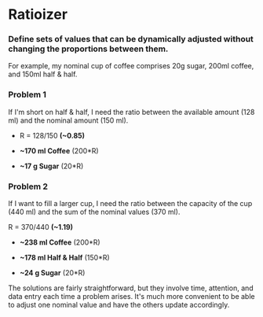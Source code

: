 # Ratioizer

### Define sets of values that can be dynamically adjusted without changing the proportions between them.

For example, my nominal cup of coffee comprises 20g sugar, 200ml coffee, and 150ml half & half.

### Problem 1
If I'm short on half & half, I need the ratio between the available amount (128 ml) and the nominal amount (150 ml).

* R = 128/150 **(~0.85)**

* **~170 ml Coffee**  (200\*R)

* **~17 g Sugar** (20\*R)

### Problem 2
If I want to fill a larger cup, I need the ratio between the capacity of the cup (440 ml) and the sum of the nominal values (370 ml).

R = 370/440 **(~1.19)**

* **~238 ml Coffee** (200*R)

* **~178 ml Half & Half** (150*R)

* **~24 g Sugar** (20*R)

The solutions are fairly straightforward, but they involve time, attention, and data entry each time a problem arises.
It's much more convenient to be able to adjust one nominal value and have the others update accordingly.
